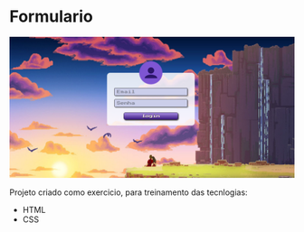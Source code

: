 # Formulario </h1>

<img src="preview.png">

<p>Projeto criado como exercicio, para treinamento das tecnlogias:</p>

<ul>
    <li>HTML</li>
    <li>CSS</li>
</ul>